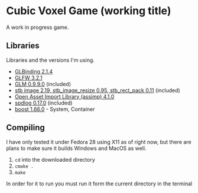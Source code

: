 # Cubic Voxel Game (working title)
A work in progress game.

## Libraries
Libraries and the versions I'm using.
* [GLBinding 2.1.4](https://github.com/cginternals/glbinding)
* [GLFW 3.2.1](http://www.glfw.org)
* [GLM 0.9.9.0](http://glm.g-truc.net/0.9.9/index.html) (included)
* [stb image 2.19, stb_image_resize 0.95, stb_rect_pack 0.11](https://github.com/nothings/stb) (included)
* [Open Asset Import Library (assimp) 4.1.0](http://assimp.org/)
* [spdlog 0.17.0](https://github.com/gabime/spdlog) (included)
* [boost 1.66.0](http://www.boost.org/) - System, Container 

## Compiling
I have only tested it under Fedora 28 using X11 as of right now, but there are plans to make sure it builds Windows and MacOS as well.

1. ```cd``` into the downloaded directory
2. ```cmake .```
3. ```make```

In order for it to run you must run it form the current directory in the terminal